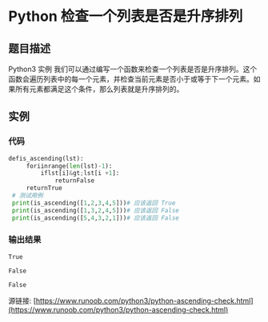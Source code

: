 # Python 检查一个列表是否是升序排列

## 题目描述
Python3 实例
我们可以通过编写一个函数来检查一个列表是否是升序排列。这个函数会遍历列表中的每一个元素，并检查当前元素是否小于或等于下一个元素。如果所有元素都满足这个条件，那么列表就是升序排列的。

## 实例
### 代码
```python
defis_ascending(lst):
     foriinrange(len(lst)-1):
         iflst[i]&gt;lst[i +1]:
             returnFalse
     returnTrue
 # 测试用例
 print(is_ascending([1,2,3,4,5]))# 应该返回 True
 print(is_ascending([1,3,2,4,5]))# 应该返回 False
 print(is_ascending([5,4,3,2,1]))# 应该返回 False
```
### 输出结果
```
True
False
False
```
源链接: [https://www.runoob.com/python3/python-ascending-check.html](https://www.runoob.com/python3/python-ascending-check.html)